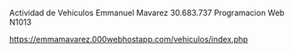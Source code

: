 Actividad de Vehiculos Emmanuel Mavarez 30.683.737 Programacion Web N1013

https://emmamavarez.000webhostapp.com/vehiculos/index.php
